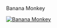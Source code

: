 Banana Monkey

[![Banana Monkey](https://img.youtube.com/vi/eBY4vu_sCVM/maxresdefault.jpg)](https://youtu.be/eBY4vu_sCVM)
